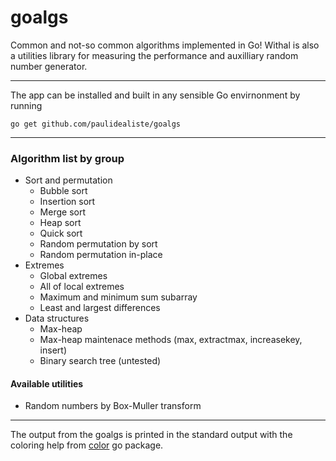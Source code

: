 # goalgs
Common and not-so common algorithms implemented in Go! Withal is also a utilities library for measuring the performance and auxilliary random number generator.    
___________________________
The app can be installed and built in any sensible Go envirnonment by running    

    go get github.com/paulidealiste/goalgs
___________________________
### Algorithm list by group
- Sort and permutation
  * Bubble sort
  * Insertion sort
  * Merge sort
  * Heap sort
  * Quick sort
  * Random permutation by sort
  * Random permutation in-place
- Extremes    
  * Global extremes
  * All of local extremes
  * Maximum and minimum sum subarray
  * Least and largest differences
- Data structures    
  * Max-heap
  * Max-heap maintenace methods (max, extractmax, increasekey, insert)
  * Binary search tree (untested)

#### Available utilities
  * Random numbers by Box-Muller transform    

___________________________    
The output from the goalgs is printed in the standard output with the coloring help from [color](https://github.com/fatih/color) go package.
